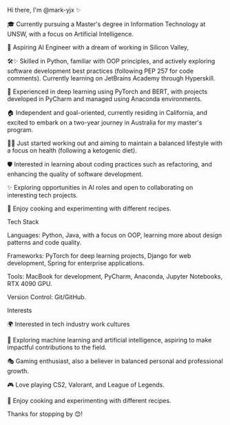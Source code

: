 Hi there, I'm @mark-yjx ✨

🎓 Currently pursuing a Master's degree in Information Technology at UNSW, with a focus on Artificial Intelligence.

🚀 Aspiring AI Engineer with a dream of working in Silicon Valley,

🛠✨ Skilled in Python, familiar with OOP principles, and actively exploring software development best practices (following PEP 257 for code comments). Currently learning on JetBrains Academy through Hyperskill.

🤖 Experienced in deep learning using PyTorch and BERT, with projects developed in PyCharm and managed using Anaconda environments. 

🏠 Independent and goal-oriented, currently residing in California, and excited to embark on a two-year journey in Australia for my master's program.

🏋️‍♂️ Just started working out and aiming to maintain a balanced lifestyle with a focus on health (following a ketogenic diet).

🛡 Interested in learning about coding practices such as refactoring, and enhancing the quality of software development.

✨ Exploring opportunities in AI roles and open to collaborating on interesting tech projects.

🍳 Enjoy cooking and experimenting with different recipes.

Tech Stack

Languages: Python, Java, with a focus on OOP, learning more about design patterns and code quality.

Frameworks: PyTorch for deep learning projects, Django for web development, Spring for enterprise applications.

Tools: MacBook for development, PyCharm, Anaconda, Jupyter Notebooks, RTX 4090 GPU.

Version Control: Git/GitHub.

Interests

🌍 Interested in tech industry work cultures

🔮 Exploring machine learning and artificial intelligence, aspiring to make impactful contributions to the field.

🎭 Gaming enthusiast, also a believer in balanced personal and professional growth.

🎮 Love playing CS2, Valorant, and League of Legends.

🍳 Enjoy cooking and experimenting with different recipes.

Thanks for stopping by 😊!


